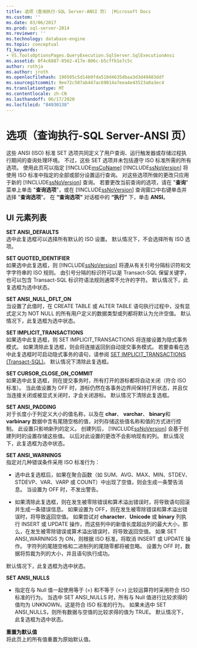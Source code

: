 ```yaml
---
title: 选项（查询执行-SQL Server-ANSI 页） |Microsoft Docs
ms.custom: ''
ms.date: 03/06/2017
ms.prod: sql-server-2014
ms.reviewer: ''
ms.technology: database-engine
ms.topic: conceptual
f1_keywords:
- VS.ToolsOptionsPages.QueryExecution.SqlServer.SqlExecutionAnsi
ms.assetid: 0f4c6887-0562-417e-806c-b5cffb1e7c5c
author: rothja
ms.author: jroth
ms.openlocfilehash: 198505c5d14b9fda510d4635dbaa3d3d49483ddf
ms.sourcegitcommit: 9ee72c507ab447ac69014a7eea4e43523a0a3ec4
ms.translationtype: MT
ms.contentlocale: zh-CN
ms.lasthandoff: 06/17/2020
ms.locfileid: "84930138"
---
```

# <a name="options-query-execution-sql-server-ansi-page"></a>选项（查询执行-SQL Server-ANSI 页）
  这些 ANSI (ISO) 标准 SET 选项共同定义了用户查询、运行触发器或存储过程执行期间的查询处理环境。 不过，这些 SET 选项并未包括遵守 ISO 标准所需的所有选项。 使用此页可以指定 [!INCLUDE[msCoName](../includes/msconame-md.md)] [!INCLUDE[ssNoVersion](../includes/ssnoversion-md.md)] 将使用 ISO 标准中指定的全部或部分设置运行查询。 对这些选项所做的更改只应用于新的 [!INCLUDE[ssNoVersion](../includes/ssnoversion-md.md)] 查询。 若要更改当前查询的选项，请在 "**查询**" 菜单上单击 "**查询选项**"，或在 [!INCLUDE[ssNoVersion](../includes/ssnoversion-md.md)] 查询窗口中右键单击并选择 "**查询选项**"。 在 **“查询选项”** 对话框中的 **“执行”** 下，单击 **ANSI**。  
  
## <a name="ui-element-list"></a>UI 元素列表  
 **SET ANSI_DEFAULTS**  
 选中此复选框可以选择所有默认的 ISO 设置。 默认情况下，不会选择所有 ISO 选项。  
  
 **SET QUOTED_IDENTIFIER**  
 如果选中此复选框，则 [!INCLUDE[ssNoVersion](../includes/ssnoversion-md.md)] 将遵从有关引号分隔标识符和文字字符串的 ISO 规则。 由引号分隔的标识符可以是 Transact-SQL 保留关键字，也可以包含 Transact-SQL 标识符语法规则通常不允许的字符。 默认情况下，此复选框为选中状态。  
  
 **SET ANSI_NULL_DFLT_ON**  
 当设置了此值时，在 CREATE TABLE 或 ALTER TABLE 语句执行过程中，没有显式定义为 NOT NULL 的所有用户定义的数据类型或列都将默认为允许空值。 默认情况下，此复选框为选中状态。  
  
 **SET IMPLICIT_TRANSACTIONS**  
 如果选中此复选框，则 SET IMPLICIT_TRANSACTIONS 将连接设置为隐式事务模式。 如果清除此复选框，则会将连接返回到自动提交事务模式。 若要查看在选中此复选框时可启动隐式事务的语句，请参阅 [SET IMPLICIT_TRANSACTIONS (Transact-SQL)](/sql/t-sql/statements/set-implicit-transactions-transact-sql)。 默认情况下清除此复选框。  
  
 **SET CURSOR_CLOSE_ON_COMMIT**  
 如果选中此复选框，则在提交事务时，所有打开的游标都将自动关闭（符合 ISO 标准）。 当此值设置为 OFF 时，游标仍然在各事务边界间保持打开状态，并且仅当连接关闭或被显式关闭时，才会关闭游标。 默认情况下清除此复选框。  
  
 **SET ANSI_PADDING**  
 对于长度小于列定义大小的值名称，以及在 **char**、 **varchar**、 **binary**和 **varbinary** 数据中含有尾随空格的值，对列存储这些值名称和值的方式进行控制。 此设置只影响新列的定义。 创建列后， [!INCLUDE[ssNoVersion](../includes/ssnoversion-md.md)] 会基于创建列时的设置存储这些值。 以后对此设置的更改不会影响现有的列。 默认情况下，此复选框为选中状态。  
  
 **SET ANSI_WARNINGS**  
 指定对几种错误条件采用 ISO 标准行为：  
  
-   选中此复选框后，如果在聚合函数（如 SUM、AVG、MAX、MIN、STDEV、STDEVP、VAR、VARP 或 COUNT）中出现了空值，则会生成一条警告消息。 当设置为 OFF 时，不发出警告。  
  
-   如果清除此复选框，则在发生被零除错误和算术溢出错误时，将导致语句回滚并生成一条错误信息。 如果设置为 OFF，则在发生被零除错误和算术溢出错误时，将导致返回空值。 如果尝试对 **character**、**Unicode** 或 **binary** 列执行 INSERT 或 UPDATE 操作，而这些列中的新值长度超出列的最大大小，那么，在发生被零除错误或算术溢出错误时，将导致返回空值。 如果 SET ANSI_WARNINGS 为 ON，则根据 ISO 标准，将取消 INSERT 或 UPDATE 操作。 字符列的尾随空格和二进制列的尾随零都将被忽略。 设置为 OFF 时，数据将剪裁为列的大小，并且语句执行成功。  
  
 默认情况下，此复选框为选中状态。  
  
 **SET ANSI_NULLS**  
 -   指定在与 Null 值一起使用等于 (=) 和不等于 (<>) 比较运算符时采用符合 ISO 标准的行为。 当选中 SET ANSI_NULLS 时，所有与 Null 值进行比较求得的值均为 UNKNOWN，这是符合 ISO 标准的行为。 如果未选中 SET ANSI_NULLS，则所有数据与空值的比较求得的值为 TRUE。 默认情况下，此复选框为选中状态。  
  
 **重置为默认值**  
 将此页上的所有值重置为原始默认值。  
  
  
